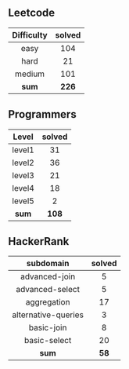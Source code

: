 ## Leetcode
|    Difficulty    | solved |
| :-------------: | :----: |
|easy|104|
|hard|21|
|medium|101|
| **sum** | **226**|

## Programmers
|    Level    | solved |
| :-------------: | :----: |
|level1|31|
|level2|36|
|level3|21|
|level4|18|
|level5|2|
| **sum** | **108**|

## HackerRank
|    subdomain    | solved |
| :-------------: | :----: |
|advanced-join|5|
|advanced-select|5|
|aggregation|17|
|alternative-queries|3|
|basic-join|8|
|basic-select|20|
| **sum** | **58**|


